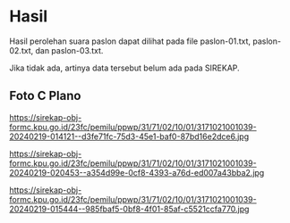 # Hasil

Hasil perolehan suara paslon dapat dilihat pada file paslon-01.txt, paslon-02.txt, dan paslon-03.txt.

Jika tidak ada, artinya data tersebut belum ada pada SIREKAP.

## Foto C Plano

https://sirekap-obj-formc.kpu.go.id/23fc/pemilu/ppwp/31/71/02/10/01/3171021001039-20240219-014121--d3fe71fc-75d3-45e1-baf0-87bd16e2dce6.jpg

https://sirekap-obj-formc.kpu.go.id/23fc/pemilu/ppwp/31/71/02/10/01/3171021001039-20240219-020453--a354d99e-0cf8-4393-a76d-ed007a43bba2.jpg

https://sirekap-obj-formc.kpu.go.id/23fc/pemilu/ppwp/31/71/02/10/01/3171021001039-20240219-015444--985fbaf5-0bf8-4f01-85af-c5521ccfa770.jpg
